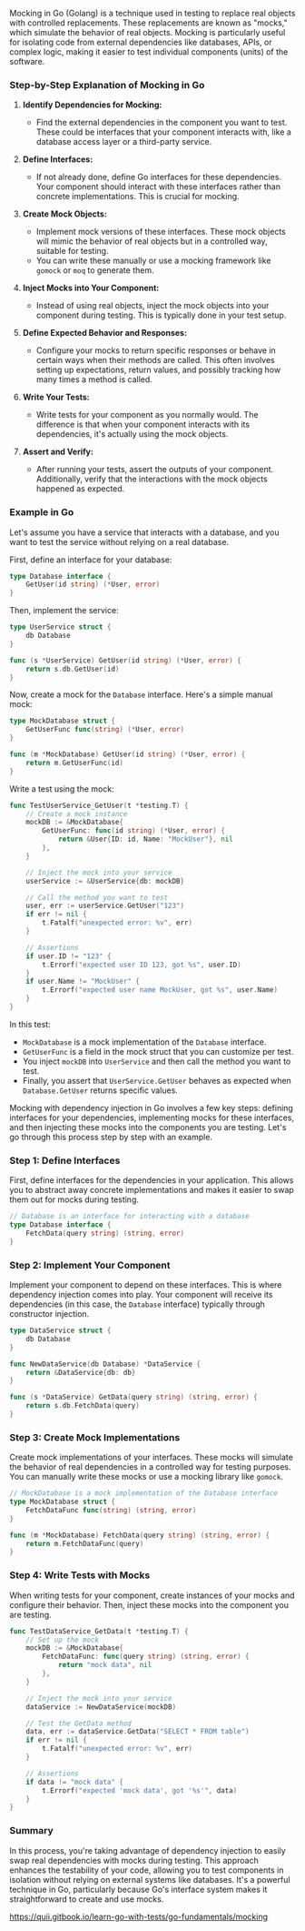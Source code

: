 Mocking in Go (Golang) is a technique used in testing to replace real objects with controlled replacements. These replacements are known as "mocks," which simulate the behavior of real objects. Mocking is particularly useful for isolating code from external dependencies like databases, APIs, or complex logic, making it easier to test individual components (units) of the software.

### Step-by-Step Explanation of Mocking in Go

1. **Identify Dependencies for Mocking:**
   - Find the external dependencies in the component you want to test. These could be interfaces that your component interacts with, like a database access layer or a third-party service.

2. **Define Interfaces:**
   - If not already done, define Go interfaces for these dependencies. Your component should interact with these interfaces rather than concrete implementations. This is crucial for mocking.

3. **Create Mock Objects:**
   - Implement mock versions of these interfaces. These mock objects will mimic the behavior of real objects but in a controlled way, suitable for testing.
   - You can write these manually or use a mocking framework like `gomock` or `moq` to generate them.

4. **Inject Mocks into Your Component:**
   - Instead of using real objects, inject the mock objects into your component during testing. This is typically done in your test setup.

5. **Define Expected Behavior and Responses:**
   - Configure your mocks to return specific responses or behave in certain ways when their methods are called. This often involves setting up expectations, return values, and possibly tracking how many times a method is called.

6. **Write Your Tests:**
   - Write tests for your component as you normally would. The difference is that when your component interacts with its dependencies, it's actually using the mock objects.

7. **Assert and Verify:**
   - After running your tests, assert the outputs of your component. Additionally, verify that the interactions with the mock objects happened as expected.

### Example in Go

Let's assume you have a service that interacts with a database, and you want to test the service without relying on a real database.

First, define an interface for your database:

```go
type Database interface {
    GetUser(id string) (*User, error)
}
```

Then, implement the service:

```go
type UserService struct {
    db Database
}

func (s *UserService) GetUser(id string) (*User, error) {
    return s.db.GetUser(id)
}
```

Now, create a mock for the `Database` interface. Here's a simple manual mock:

```go
type MockDatabase struct {
    GetUserFunc func(string) (*User, error)
}

func (m *MockDatabase) GetUser(id string) (*User, error) {
    return m.GetUserFunc(id)
}
```

Write a test using the mock:

```go
func TestUserService_GetUser(t *testing.T) {
    // Create a mock instance
    mockDB := &MockDatabase{
        GetUserFunc: func(id string) (*User, error) {
            return &User{ID: id, Name: "MockUser"}, nil
        },
    }

    // Inject the mock into your service
    userService := &UserService{db: mockDB}

    // Call the method you want to test
    user, err := userService.GetUser("123")
    if err != nil {
        t.Fatalf("unexpected error: %v", err)
    }

    // Assertions
    if user.ID != "123" {
        t.Errorf("expected user ID 123, got %s", user.ID)
    }
    if user.Name != "MockUser" {
        t.Errorf("expected user name MockUser, got %s", user.Name)
    }
}
```

In this test:
- `MockDatabase` is a mock implementation of the `Database` interface.
- `GetUserFunc` is a field in the mock struct that you can customize per test.
- You inject `mockDB` into `UserService` and then call the method you want to test.
- Finally, you assert that `UserService.GetUser` behaves as expected when `Database.GetUser` returns specific values.


Mocking with dependency injection in Go involves a few key steps: defining interfaces for your dependencies, implementing mocks for these interfaces, and then injecting these mocks into the components you are testing. Let's go through this process step by step with an example.

### Step 1: Define Interfaces

First, define interfaces for the dependencies in your application. This allows you to abstract away concrete implementations and makes it easier to swap them out for mocks during testing.

```go
// Database is an interface for interacting with a database
type Database interface {
    FetchData(query string) (string, error)
}
```

### Step 2: Implement Your Component

Implement your component to depend on these interfaces. This is where dependency injection comes into play. Your component will receive its dependencies (in this case, the `Database` interface) typically through constructor injection.

```go
type DataService struct {
    db Database
}

func NewDataService(db Database) *DataService {
    return &DataService{db: db}
}

func (s *DataService) GetData(query string) (string, error) {
    return s.db.FetchData(query)
}
```

### Step 3: Create Mock Implementations

Create mock implementations of your interfaces. These mocks will simulate the behavior of real dependencies in a controlled way for testing purposes. You can manually write these mocks or use a mocking library like `gomock`.

```go
// MockDatabase is a mock implementation of the Database interface
type MockDatabase struct {
    FetchDataFunc func(string) (string, error)
}

func (m *MockDatabase) FetchData(query string) (string, error) {
    return m.FetchDataFunc(query)
}
```

### Step 4: Write Tests with Mocks

When writing tests for your component, create instances of your mocks and configure their behavior. Then, inject these mocks into the component you are testing.

```go
func TestDataService_GetData(t *testing.T) {
    // Set up the mock
    mockDB := &MockDatabase{
        FetchDataFunc: func(query string) (string, error) {
            return "mock data", nil
        },
    }

    // Inject the mock into your service
    dataService := NewDataService(mockDB)

    // Test the GetData method
    data, err := dataService.GetData("SELECT * FROM table")
    if err != nil {
        t.Fatalf("unexpected error: %v", err)
    }

    // Assertions
    if data != "mock data" {
        t.Errorf("expected 'mock data', got '%s'", data)
    }
}
```

### Summary

In this process, you're taking advantage of dependency injection to easily swap real dependencies with mocks during testing. This approach enhances the testability of your code, allowing you to test components in isolation without relying on external systems like databases. It's a powerful technique in Go, particularly because Go's interface system makes it straightforward to create and use mocks.



https://quii.gitbook.io/learn-go-with-tests/go-fundamentals/mocking



